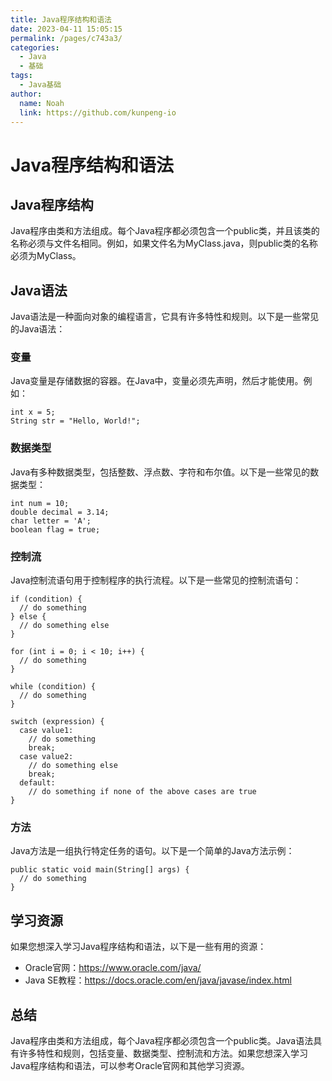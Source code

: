 ```yaml
---
title: Java程序结构和语法
date: 2023-04-11 15:05:15
permalink: /pages/c743a3/
categories:
  - Java
  - 基础
tags:
  - Java基础
author: 
  name: Noah
  link: https://github.com/kunpeng-io
---
```

# Java程序结构和语法

## Java程序结构

Java程序由类和方法组成。每个Java程序都必须包含一个public类，并且该类的名称必须与文件名相同。例如，如果文件名为MyClass.java，则public类的名称必须为MyClass。

## Java语法

Java语法是一种面向对象的编程语言，它具有许多特性和规则。以下是一些常见的Java语法：

### 变量

Java变量是存储数据的容器。在Java中，变量必须先声明，然后才能使用。例如：

```
int x = 5;
String str = "Hello, World!";
```

### 数据类型

Java有多种数据类型，包括整数、浮点数、字符和布尔值。以下是一些常见的数据类型：

```
int num = 10;
double decimal = 3.14;
char letter = 'A';
boolean flag = true;
```

### 控制流

Java控制流语句用于控制程序的执行流程。以下是一些常见的控制流语句：

```
if (condition) {
  // do something
} else {
  // do something else
}

for (int i = 0; i < 10; i++) {
  // do something
}

while (condition) {
  // do something
}

switch (expression) {
  case value1:
    // do something
    break;
  case value2:
    // do something else
    break;
  default:
    // do something if none of the above cases are true
}
```

### 方法

Java方法是一组执行特定任务的语句。以下是一个简单的Java方法示例：

```
public static void main(String[] args) {
  // do something
}
```

## 学习资源

如果您想深入学习Java程序结构和语法，以下是一些有用的资源：

* Oracle官网：https://www.oracle.com/java/
* Java SE教程：https://docs.oracle.com/en/java/javase/index.html

## 总结

Java程序由类和方法组成，每个Java程序都必须包含一个public类。Java语法具有许多特性和规则，包括变量、数据类型、控制流和方法。如果您想深入学习Java程序结构和语法，可以参考Oracle官网和其他学习资源。